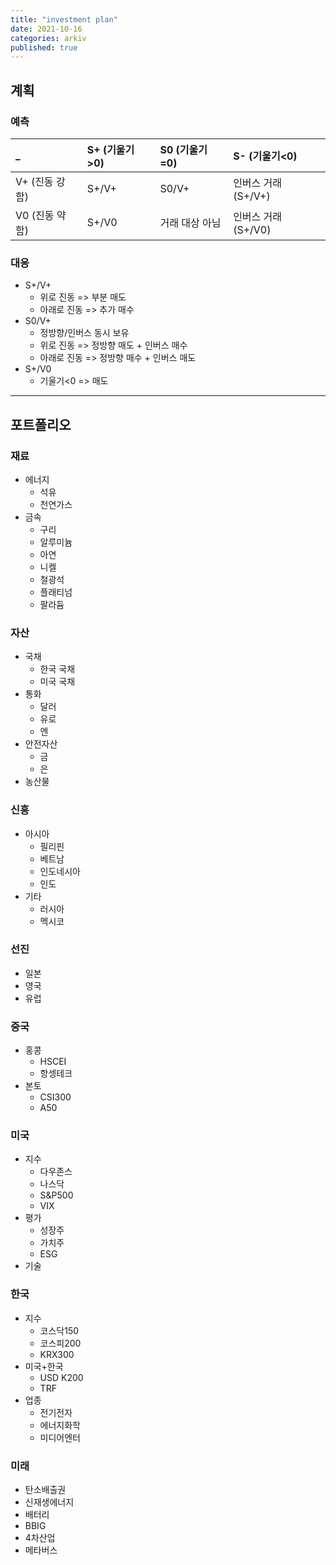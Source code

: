 ```yaml
---
title: "investment plan"
date: 2021-10-16
categories: arkiv
published: true
---
```


## 계획

### 예측

| _               | S+ (기울기>0)       | S0 (기울기=0)     | S- (기울기<0)        |
| :-              | :-                | :-               | :-                 |
| V+ (진동 강함)    | S+/V+             | S0/V+            | 인버스 거래 (S+/V+)   |
| V0 (진동 약함)    | S+/V0             | 거래 대상 아님      | 인버스 거래 (S+/V0)   |
### 대응

- S+/V+
  - 위로 진동 => 부분 매도
  - 아래로 진동 => 추가 매수
- S0/V+
  - 정방향/인버스 동시 보유
  - 위로 진동 => 정방향 매도 + 인버스 매수
  - 아래로 진동 => 정방향 매수 + 인버스 매도
- S+/V0
  - 기울기<0 => 매도

***

## 포트폴리오

### 재료
- 에너지
  - 석유
  - 천연가스
- 금속
  - 구리
  - 알루미늄
  - 아연
  - 니켈
  - 철광석
  - 플래티넘
  - 팔라듐

### 자산
- 국채
  - 한국 국채
  - 미국 국채
- 통화
  - 달러
  - 유로
  - 엔
- 안전자산
  - 금
  - 은
- 농산물

### 신흥
- 아시아
  - 필리핀
  - 베트남
  - 인도네시아
  - 인도
- 기타
  - 러시아
  - 멕시코

### 선진
- 일본
- 영국
- 유럽

### 중국
- 홍콩
  - HSCEI
  - 항셍테크
- 본토
  - CSI300
  - A50

### 미국
- 지수
  - 다우존스
  - 나스닥
  - S&P500
  - VIX
- 평가
  - 성장주
  - 가치주
  - ESG
- 기술

### 한국
- 지수
  - 코스닥150
  - 코스피200
  - KRX300
- 미국+한국
  - USD K200
  - TRF
- 업종
  - 전기전자
  - 에너지화학
  - 미디어엔터

### 미래
- 탄소배출권
- 신재생에너지
- 배터리
- BBIG
- 4차산업
- 메타버스
